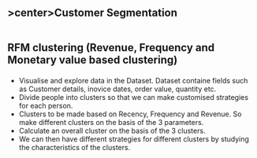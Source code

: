 <p align='center'><h2>>center>Customer Segmentation</center>

<br>RFM clustering (Revenue, Frequency and Monetary value based clustering)
</p></h2>

* Visualise and explore data in the Dataset. Dataset containe fields such as Customer details, inovice dates, order value, quantity etc.
* Divide people into clusters so that we can make customised strategies for each person.
* Clusters to be made based on Recency, Frequency and Revenue. So make different clusters on the basis of the 3 parameters.
* Calculate an overall cluster on the basis of the 3 clusters. 
* We can then have different strategies for different clusters by studying the characteristics of the clusters.

